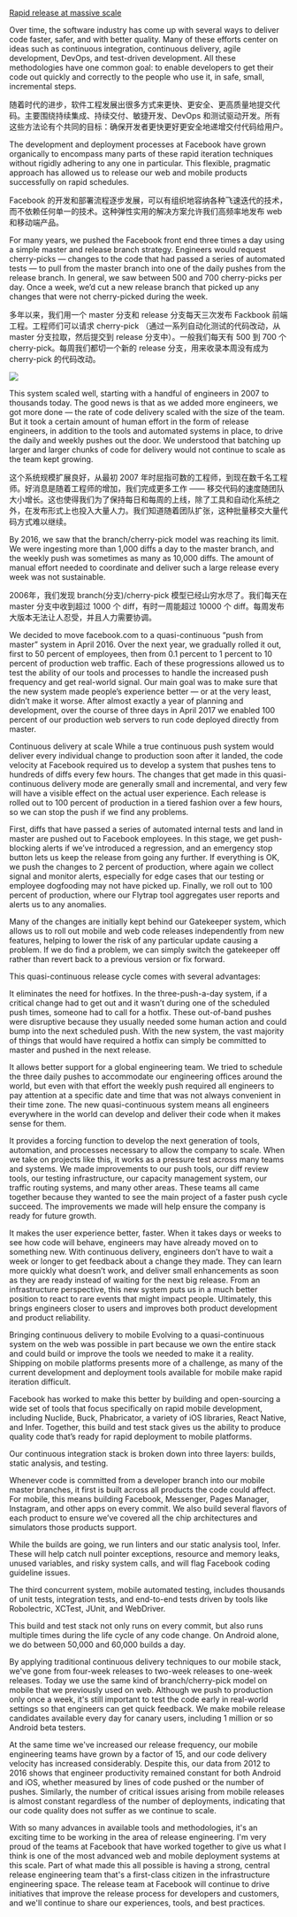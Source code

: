 [Rapid release at massive scale](https://code.facebook.com/posts/270314900139291/rapid-release-at-massive-scale/)

Over time, the software industry has come up with several ways to deliver code faster, safer, and with better quality. Many of these efforts center on ideas such as continuous integration, continuous delivery, agile development, DevOps, and test-driven development. All these methodologies have one common goal: to enable developers to get their code out quickly and correctly to the people who use it, in safe, small, incremental steps.

随着时代的进步，软件工程发展出很多方式来更快、更安全、更高质量地提交代码。主要围绕持续集成、持续交付、敏捷开发、DevOps 和测试驱动开发。所有这些方法论有个共同的目标：确保开发者更快更好更安全地递增交付代码给用户。

The development and deployment processes at Facebook have grown organically to encompass many parts of these rapid iteration techniques without rigidly adhering to any one in particular. This flexible, pragmatic approach has allowed us to release our web and mobile products successfully on rapid schedules.

Facebook 的开发和部署流程逐步发展，可以有组织地容纳各种飞速迭代的技术，而不依赖任何单一的技术。这种弹性实用的解决方案允许我们高频率地发布 web 和移动端产品。

For many years, we pushed the Facebook front end three times a day using a simple master and release branch strategy. Engineers would request cherry-picks — changes to the code that had passed a series of automated tests — to pull from the master branch into one of the daily pushes from the release branch. In general, we saw between 500 and 700 cherry-picks per day. Once a week, we’d cut a new release branch that picked up any changes that were not cherry-picked during the week.

多年以来，我们用一个 master 分支和 release 分支每天三次发布 Fackbook 前端工程。工程师们可以请求 cherry-pick （通过一系列自动化测试的代码改动，从 master 分支拉取，然后提交到 release 分支中）。一般我们每天有 500 到 700 个 cherry-pick。每周我们都切一个新的 release 分支，用来收录本周没有成为 cherry-pick 的代码改动。

![](https://fb-s-d-a.akamaihd.net/h-ak-fbx/v/t39.2365-6/20916317_343161319460289_1534068378606501888_n.jpg?oh=c95bd021c414752a541ec313e644e2db&oe=5A3F5730&__gda__=1511208894_a7c7716a70f5d467f7806448c43397fd)

This system scaled well, starting with a handful of engineers in 2007 to thousands today. The good news is that as we added more engineers, we got more done — the rate of code delivery scaled with the size of the team. But it took a certain amount of human effort in the form of release engineers, in addition to the tools and automated systems in place, to drive the daily and weekly pushes out the door. We understood that batching up larger and larger chunks of code for delivery would not continue to scale as the team kept growing.

这个系统规模扩展良好，从最初 2007 年时屈指可数的工程师，到现在数千名工程师。好消息是随着工程师的增加，我们完成更多工作 —— 移交代码的速度随团队大小增长。这也使得我们为了保持每日和每周的上线，除了工具和自动化系统之外，在发布形式上也投入大量人力。我们知道随着团队扩张，这种批量移交大量代码方式难以继续。

By 2016, we saw that the branch/cherry-pick model was reaching its limit. We were ingesting more than 1,000 diffs a day to the master branch, and the weekly push was sometimes as many as 10,000 diffs. The amount of manual effort needed to coordinate and deliver such a large release every week was not sustainable.

2006年，我们发现 branch(分支)/cherry-pick 模型已经山穷水尽了。我们每天在 master 分支中收到超过 1000 个 diff，有时一周能超过 10000 个 diff。每周发布大版本无法让人忍受，并且人力需要协调。

We decided to move facebook.com to a quasi-continuous “push from master” system in April 2016. Over the next year, we gradually rolled it out, first to 50 percent of employees, then from 0.1 percent to 1 percent to 10 percent of production web traffic. Each of these progressions allowed us to test the ability of our tools and processes to handle the increased push frequency and get real-world signal. Our main goal was to make sure that the new system made people’s experience better — or at the very least, didn’t make it worse. After almost exactly a year of planning and development, over the course of three days in April 2017 we enabled 100 percent of our production web servers to run code deployed directly from master.



Continuous delivery at scale
While a true continuous push system would deliver every individual change to production soon after it landed, the code velocity at Facebook required us to develop a system that pushes tens to hundreds of diffs every few hours. The changes that get made in this quasi-continuous delivery mode are generally small and incremental, and very few will have a visible effect on the actual user experience. Each release is rolled out to 100 percent of production in a tiered fashion over a few hours, so we can stop the push if we find any problems.


First, diffs that have passed a series of automated internal tests and land in master are pushed out to Facebook employees. In this stage, we get push-blocking alerts if we’ve introduced a regression, and an emergency stop button lets us keep the release from going any further. If everything is OK, we push the changes to 2 percent of production, where again we collect signal and monitor alerts, especially for edge cases that our testing or employee dogfooding may not have picked up. Finally, we roll out to 100 percent of production, where our Flytrap tool aggregates user reports and alerts us to any anomalies.

Many of the changes are initially kept behind our Gatekeeper system, which allows us to roll out mobile and web code releases independently from new features, helping to lower the risk of any particular update causing a problem. If we do find a problem, we can simply switch the gatekeeper off rather than revert back to a previous version or fix forward.

This quasi-continuous release cycle comes with several advantages:

It eliminates the need for hotfixes. In the three-push-a-day system, if a critical change had to get out and it wasn’t during one of the scheduled push times, someone had to call for a hotfix. These out-of-band pushes were disruptive because they usually needed some human action and could bump into the next scheduled push. With the new system, the vast majority of things that would have required a hotfix can simply be committed to master and pushed in the next release.

It allows better support for a global engineering team. We tried to schedule the three daily pushes to accommodate our engineering offices around the world, but even with that effort the weekly push required all engineers to pay attention at a specific date and time that was not always convenient in their time zone. The new quasi-continuous system means all engineers everywhere in the world can develop and deliver their code when it makes sense for them.

It provides a forcing function to develop the next generation of tools, automation, and processes necessary to allow the company to scale. When we take on projects like this, it works as a pressure test across many teams and systems. We made improvements to our push tools, our diff review tools, our testing infrastructure, our capacity management system, our traffic routing systems, and many other areas. These teams all came together because they wanted to see the main project of a faster push cycle succeed. The improvements we made will help ensure the company is ready for future growth.

It makes the user experience better, faster. When it takes days or weeks to see how code will behave, engineers may have already moved on to something new. With continuous delivery, engineers don’t have to wait a week or longer to get feedback about a change they made. They can learn more quickly what doesn’t work, and deliver small enhancements as soon as they are ready instead of waiting for the next big release. From an infrastructure perspective, this new system puts us in a much better position to react to rare events that might impact people. Ultimately, this brings engineers closer to users and improves both product development and product reliability.

Bringing continuous delivery to mobile
Evolving to a quasi-continuous system on the web was possible in part because we own the entire stack and could build or improve the tools we needed to make it a reality. Shipping on mobile platforms presents more of a challenge, as many of the current development and deployment tools available for mobile make rapid iteration difficult.

Facebook has worked to make this better by building and open-sourcing a wide set of tools that focus specifically on rapid mobile development, including Nuclide, Buck, Phabricator, a variety of iOS libraries, React Native, and Infer. Together, this build and test stack gives us the ability to produce quality code that’s ready for rapid deployment to mobile platforms.

Our continuous integration stack is broken down into three layers: builds, static analysis, and testing.


Whenever code is committed from a developer branch into our mobile master branches, it first is built across all products the code could affect. For mobile, this means building Facebook, Messenger, Pages Manager, Instagram, and other apps on every commit. We also build several flavors of each product to ensure we’ve covered all the chip architectures and simulators those products support.

While the builds are going, we run linters and our static analysis tool, Infer. These will help catch null pointer exceptions, resource and memory leaks, unused variables, and risky system calls, and will flag Facebook coding guideline issues.

The third concurrent system, mobile automated testing, includes thousands of unit tests, integration tests, and end-to-end tests driven by tools like Robolectric, XCTest, JUnit, and WebDriver.

This build and test stack not only runs on every commit, but also runs multiple times during the life cycle of any code change. On Android alone, we do between 50,000 and 60,000 builds a day.


By applying traditional continuous delivery techniques to our mobile stack, we've gone from four-week releases to two-week releases to one-week releases. Today we use the same kind of branch/cherry-pick model on mobile that we previously used on web. Although we push to production only once a week, it's still important to test the code early in real-world settings so that engineers can get quick feedback. We make mobile release candidates available every day for canary users, including 1 million or so Android beta testers.


At the same time we've increased our release frequency, our mobile engineering teams have grown by a factor of 15, and our code delivery velocity has increased considerably. Despite this, our data from 2012 to 2016 shows that engineer productivity remained constant for both Android and iOS, whether measured by lines of code pushed or the number of pushes. Similarly, the number of critical issues arising from mobile releases is almost constant regardless of the number of deployments, indicating that our code quality does not suffer as we continue to scale.

With so many advances in available tools and methodologies, it's an exciting time to be working in the area of release engineering. I'm very proud of the teams at Facebook that have worked together to give us what I think is one of the most advanced web and mobile deployment systems at this scale. Part of what made this all possible is having a strong, central release engineering team that's a first-class citizen in the infrastructure engineering space. The release team at Facebook will continue to drive initiatives that improve the release process for developers and customers, and we'll continue to share our experiences, tools, and best practices.